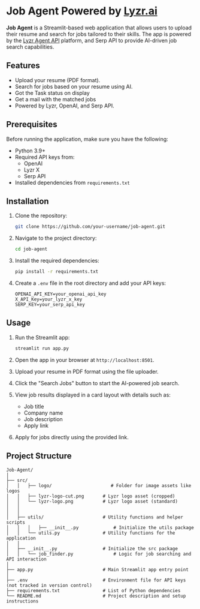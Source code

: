 # Job Agent Powered by [Lyzr.ai](https://www.lyzr.ai/)


**Job Agent** is a Streamlit-based web application that allows users to upload their resume and search for jobs tailored to their skills. The app is powered by the [Lyzr Agent API](https://agent.api.lyzr.app/docs#overview) platform, and Serp API to provide AI-driven job search capabilities.

## Features

- Upload your resume (PDF format).
- Search for jobs based on your resume using AI.
- Got the Task status on display
- Get a mail with the matched jobs
- Powered by Lyzr, OpenAI, and Serp API.

## Prerequisites

Before running the application, make sure you have the following:

- Python 3.9+
- Required API keys from:
  - OpenAI
  - Lyzr X
  - Serp API
- Installed dependencies from `requirements.txt`

## Installation

1. Clone the repository:
   ```bash
   git clone https://github.com/your-username/job-agent.git
   ```

2. Navigate to the project directory:
   ```bash
   cd job-agent
   ```

3. Install the required dependencies:
   ```bash
   pip install -r requirements.txt
   ```

4. Create a `.env` file in the root directory and add your API keys:
   ```
   OPENAI_API_KEY=your_openai_api_key
   X_API_Key=your_lyzr_x_key
   SERP_KEY=your_serp_api_key
   ```

## Usage

1. Run the Streamlit app:
   ```bash
   streamlit run app.py
   ```

2. Open the app in your browser at `http://localhost:8501`.

3. Upload your resume in PDF format using the file uploader.

4. Click the "Search Jobs" button to start the AI-powered job search.

5. View job results displayed in a card layout with details such as:
   - Job title
   - Company name
   - Job description
   - Apply link

6. Apply for jobs directly using the provided link.

## Project Structure

```
Job-Agent/
│
├── src/
│   │   ├── logo/                      # Folder for image assets like logos
│   │   ├── lyzr-logo-cut.png       # Lyzr logo asset (cropped)
│   │   └── lyzr-logo.png           # Lyzr logo asset (standard)
│   │
│   │
│   ├── utils/                      # Utility functions and helper scripts
│   │   │   ├── __init__.py             # Initialize the utils package
│   │   └── utils.py                # Utility functions for the application
│   │
│   ├── __init__.py                 # Initialize the src package
│   │   └── job_finder.py               # Logic for job searching and API interaction
│
├── app.py                          # Main Streamlit app entry point
│
├── .env                            # Environment file for API keys (not tracked in version control)
├── requirements.txt                # List of Python dependencies
└── README.md                       # Project description and setup instructions
```